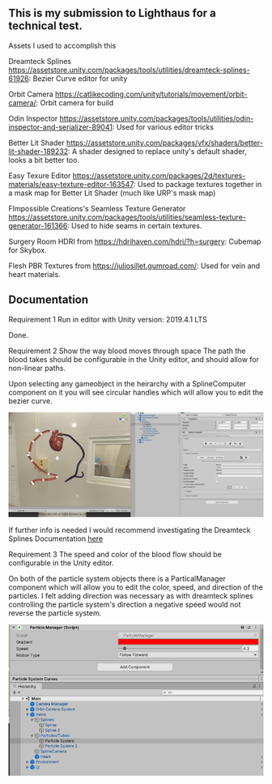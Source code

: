 ## This is my submission to Lighthaus for a technical test.

Assets I used to accomplish this

Dreamteck Splines https://assetstore.unity.com/packages/tools/utilities/dreamteck-splines-61926:
Bezier Curve editor for unity

Orbit Camera https://catlikecoding.com/unity/tutorials/movement/orbit-camera/:
Orbit camera for build

Odin Inspector https://assetstore.unity.com/packages/tools/utilities/odin-inspector-and-serializer-89041:
Used for various editor tricks

Better Lit Shader https://assetstore.unity.com/packages/vfx/shaders/better-lit-shader-189232:
A shader designed to replace unity's default shader, looks a bit better too.

Easy Texure Editor https://assetstore.unity.com/packages/2d/textures-materials/easy-texture-editor-163547:
Used to package textures together in a mask map for Better Lit Shader (much like URP's mask map)

FImpossible Creations's Seamless Texture Generator https://assetstore.unity.com/packages/tools/utilities/seamless-texture-generator-161366:
Used to hide seams in certain textures.

Surgery Room HDRI from https://hdrihaven.com/hdri/?h=surgery:
Cubemap for Skybox.

Flesh PBR Textures from https://juliosillet.gumroad.com/:
Used for vein and heart materials.

## Documentation

Requirement 1
Run in editor with Unity version: 2019.4.1 LTS

Done.

Requirement 2
Show the way blood moves through space
The path the blood takes should be configurable in the Unity editor, and should allow for non-linear paths.

Upon selecting any gameobject in the heirarchy with a SplineComputer component on it you will see circular handles which will allow you to edit the bezier curve.

![Spline](https://github.com/tetrabit/Lighthaus-AnthonyMineo/blob/master/GithubAssets/Spline.png?raw=true)

If further info is needed I would recommend investigating the Dreamteck Splines Documentation [here](https://dreamteck.io/page/dreamteck_splines/user_manual.pdf)

Requirement 3
The speed and color of the blood flow should be configurable in the Unity editor.

On both of the particle system objects there is a ParticalManager component which will allow you to edit the color, speed, and direction of the particles. I felt adding direction was necessary as with dreamteck splines controlling the particle system's direction a negative speed would not reverse the particle system.

![ParticleManager](https://github.com/tetrabit/Lighthaus-AnthonyMineo/blob/master/GithubAssets/ParticleManager.png?raw=true)